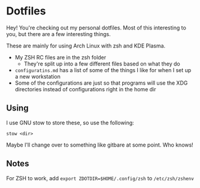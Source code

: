 # Dotfiles

Hey! You're checking out my personal dotfiles. Most of this interesting to you, but there are a few interesting things.

These are mainly for using Arch Linux with zsh and KDE Plasma.

- My ZSH RC files are in the zsh folder
  - They're split up into a few different files based on what they do
- `configuratins.md` has a list of some of the things I like for when I set up a new workstation
- Some of the configurations are just so that programs will use the XDG directories instead of configurations right in the home dir

## Using

I use GNU stow to store these, so use the following:

```
stow <dir>
```

Maybe I'll change over to something like gitbare at some point. Who knows!

## Notes

For ZSH to work, add `export ZDOTDIR=$HOME/.config/zsh` to `/etc/zsh/zshenv`
